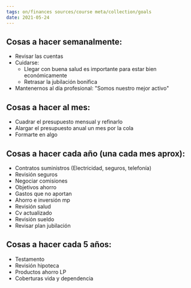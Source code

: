 ```yaml
---
tags: on/finances sources/course meta/collection/goals
date: 2021-05-24
---
```


## Cosas a hacer semanalmente:
* Revisar las cuentas
* Cuidarse: 
	* Llegar con buena salud es importante para estar bien económicamente
	* Retrasar la jubilación bonifica
* Mantenernos al día profesional: "Somos nuestro mejor activo"

## Cosas a hacer al mes:
* Cuadrar el presupuesto mensual y refinarlo
* Alargar el presupuesto anual un mes por la cola
* Formarte en algo

## Cosas a hacer cada año (una cada mes aprox):
* Contratos suministros (Electricidad, seguros, telefonía)
* Revisión seguros
* Negociar comisiones
* Objetivos ahorro
* Gastos que no aportan
* Ahorro e inversión mp
* Revisión salud
* Cv actualizado
* Revisión sueldo
* Revisar plan jubilación

## Cosas a hacer cada 5 años:
* Testamento
* Revisión hipoteca
* Productos ahorro LP
* Coberturas vida y dependencia
